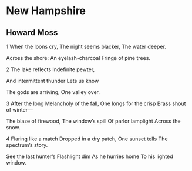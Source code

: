 # New Hampshire
## Howard Moss
1
When the loons cry,
The night seems blacker,
The water deeper.

Across the shore:
An eyelash-charcoal
Fringe of pine trees.

2
The lake reflects
Indefinite pewter,

And intermittent thunder
Lets us know

The gods are arriving,
One valley over.

3
After the long
Melancholy of the fall,
One longs for the crisp
Brass shout of winter—

The blaze of firewood,
The window’s spill
Of parlor lamplight
Across the snow.

4
Flaring like a match
Dropped in a dry patch,
One sunset tells
The spectrum’s story.

See the last hunter’s
Flashlight dim
As he hurries home
To his lighted window.